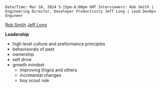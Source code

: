 ```
Date/Time: Mar 18, 2024 5:15pm-6:00pm GMT Interviewers: Rob Smith | Engineering Director, Developer Productivity Jeff Long | Lead DevOps Engineer
```


[Rob Smith](https://www.linkedin.com/in/robsmith22/)
[Jeff Long](https://www.linkedin.com/in/jeffdev/)

**Leadership**
- high level culture and preformance principles
- behaviourals of past
- ownership
- self drive
- growth mindset
	- improving thigns and others
	- incrimental changes
	- boy scout rule